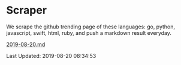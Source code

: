 # Scraper

We scrape the github trending page of these languages: go, python, javascript, swift, html, ruby, and push a markdown result everyday.

[2019-08-20.md](https://github.com/henson/Scraper/blob/master/2019-08-20.md)

Last Updated: 2019-08-20 08:34:53